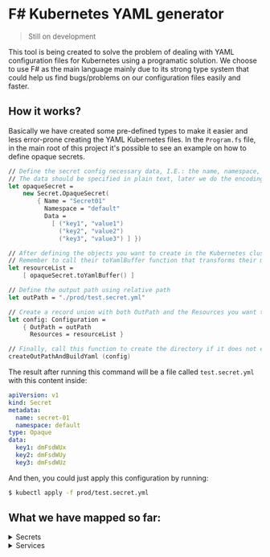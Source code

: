 # F# Kubernetes YAML generator

> Still on development

This tool is being created to solve the problem of dealing with YAML configuration files for Kubernetes using a programatic solution. We choose to use F# as the main language mainly due to its strong type system that could help us find bugs/problems on our configuration files easily and faster.

## How it works?

Basically we have created some pre-defined types to make it easier and less error-prone creating the YAML Kubernetes files. In the `Program.fs` file, in the main root of this project it's possible to see an example on how to define opaque secrets.

```fsharp
// Define the secret config necessary data, I.E.: the name, namespace, the labels (Option type) and the data
// The data should be specified in plain text, later we do the encoding to base64 automatically
let opaqueSecret = 
    new Secret.OpaqueSecret(
        { Name = "Secret01"
          Namespace = "default"
          Data = 
            [ ("key1", "value1") 
              ("key2", "value2")
              ("key3", "value3") ] })

// After defining the objects you want to create in the Kubernetes cluster just place them in a list
// Remember to call their toYamlBuffer function that transforms their manifest into a string
let resourceList = 
    [ opaqueSecret.toYamlBuffer() ]

// Define the output path using relative path
let outPath = "./prod/test.secret.yml"

// Create a record union with both OutPath and the Resources you want to generate
let config: Configuration = 
    { OutPath = outPath
      Resources = resourceList }

// Finally, call this function to create the directory if it does not exist yet and create the YAML file
createOutPathAndBuildYaml (config)
```

The result after running this command will be a file called `test.secret.yml` with this content inside:

```yaml
apiVersion: v1
kind: Secret
metadata:
  name: secret-01
  namespace: default
type: Opaque
data:
  key1: dmFsdWUx
  key2: dmFsdWUy
  key3: dmFsdWUz
```

And then, you could just apply this configuration by running:

```bash
$ kubectl apply -f prod/test.secret.yml
```

## What we have mapped so far:

<details>
  <summary>Secrets</summary>
  
  - [x] OpaqueSecrets
  - [ ] ServiceAccountToken
  - [ ] DockerCfg
  - [ ] DockerConfigJson
  - [ ] BasicAuthentication
  - [ ] SshAuth
  - [ ] Tls
  - [ ] BootstrapTokenData
</details>

<details>
  <summary>Services</summary>
  
  - [x] ClusterIP
  - [x] NodePort
  - [x] Headless
  - [x] ExternalName
  - [x] LoadBalancer
</details>